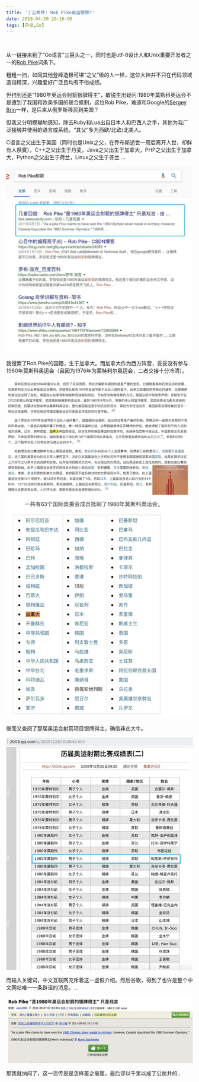 ```yaml
---
title: '丁公凿井: Rob Pike奥运银牌?'
date: 2018-04-20 20:16:08
tags: [杂谈,Go]
---
```


<br>

从一链接来到了“Go语言”三巨头之一，同时也是utf-8设计人和Unix重要开发者之一的[Rob Pike](https://en.wikipedia.org/wiki/Rob_Pike)词条下。

粗粗一扫，如同其他登峰造极可堪“之父”级的人一样，这位大神并不只在代码领域造诣精深，兴趣爱好广泛且均有不俗成绩。

但扫到还是“1980年奥运会射箭银牌得主”，敏锐生出疑问:1980年莫斯科奥运会不是遭到了我国和欧美多国的联合抵制，这位Rob Pike，难道和Google的[Sergey Brin](https://en.wikipedia.org/wiki/Sergey_Brin)一样，是后来从俄罗斯移民到美国？


但我又分明模糊地感知，除去Ruby和Lua出自日本人和巴西人之手，其他为我广泛接触并使用的语言或系统，“其父”多为西欧/北欧/北美人。


C语言之父出生于美国（同时也是Unix之父，在乔布斯逝世一周后离开人世，却鲜有人祭奠），C++之父出生于丹麦，Java之父出生于加拿大，PHP之父出生于加拿大，Python之父出生于荷兰，Linux之父生于芬兰 ...

<img src="丁公凿井-Rob-Pike奥运银牌/2.jpeg" width = 100% height = 50% />

我搜索了Rob Pike的国籍，生于加拿大。而加拿大作为西方阵营，妥妥没有参与1980年莫斯科奥运会（且因为1976年为蒙特利尔奥运会，二者交接十分冷清）。

<img src="丁公凿井-Rob-Pike奥运银牌/3.jpeg" width = 100% height = 50% />

<img src="丁公凿井-Rob-Pike奥运银牌/4.jpeg" width = 100% height = 50% />


继而又查阅了那届奥运会射箭项目银牌得主，确信非此大牛。

<img src="丁公凿井-Rob-Pike奥运银牌/1.jpeg" width = 100% height = 50% />



而输入关键词，中文互联网充斥着这一虚假介绍。然后谷歌，得到了也许是整个中文网站唯一一条辟谣的消息。…


<img src="丁公凿井-Rob-Pike奥运银牌/5.jpeg" width = 100% height = 50% />


那我就纳闷了，这一谣传是是怎样差之毫厘，最后谬以千里以成丁公凿井的..